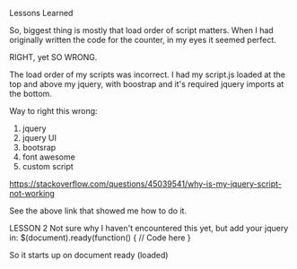 Lessons Learned

So, biggest thing is mostly that load order of script matters. When I had originally written the code for the counter, in my eyes it seemed perfect.

RIGHT, yet SO WRONG.

The load order of my scripts was incorrect. I had my script.js loaded at the top and above my jquery,  with boostrap and it's required jquery imports at the bottom.

Way to right this wrong:

1) jquery
2) jquery UI
3) bootsrap
4) font awesome
5) custom script

https://stackoverflow.com/questions/45039541/why-is-my-jquery-script-not-working

See the above link that showed me how to do it. 

LESSON 2
Not sure why I haven't encountered this yet, but add your jquery in:
$(document).ready(function() {
    // Code here
}

So it starts up on document ready (loaded) 